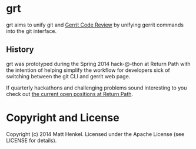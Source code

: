 # grt

grt aims to unify git and [Gerrit Code Review](http://code.google.com/p/gerrit/)
by unifying gerrit commands into the git interface.

## History

grt was prototyped during the Spring 2014 hack-@-thon at Return Path with the
intention of helping simplify the workflow for developers sick of switching between
the git CLI and gerrit web page.

If quarterly hackathons and challenging problems sound interesting to you check
out [the current open positions at Return Path](http://jobvite.com/m?3xCrlfwF).

# Copyright and License

Copyright (c) 2014 Matt Henkel. Licensed under the Apache License (see LICENSE
for details).
